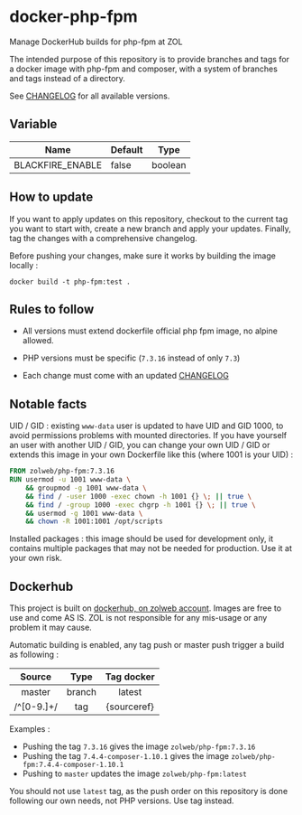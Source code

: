 # docker-php-fpm

Manage DockerHub builds for php-fpm at ZOL

The intended purpose of this repository is to provide branches and tags for a docker image with php-fpm and composer, with a system of branches and tags instead of a directory.

See [CHANGELOG](CHANGELOG.md) for all available versions.

## Variable

| Name | Default | Type |
|------------------|-------|---------|
| BLACKFIRE_ENABLE | false | boolean |


## How to update

If you want to apply updates on this repository, checkout to the current tag you want to start with, create a new branch and apply your updates. Finally, tag the changes with a comprehensive changelog.

Before pushing your changes, make sure it works by building the image locally :

    docker build -t php-fpm:test .

## Rules to follow

- All versions must extend dockerfile official php fpm image, no alpine allowed.
    
- PHP versions must be specific (`7.3.16` instead of only `7.3`)

- Each change must come with an updated [CHANGELOG](CHANGELOG.md)

## Notable facts

UID / GID : existing `www-data` user is updated to have UID and GID 1000, to avoid permissions problems with mounted directories. If you have yourself an user with another UID / GID, you can change your own UID / GID or extends this image in your own Dockerfile like this (where 1001 is your UID) :

```Dockerfile
FROM zolweb/php-fpm:7.3.16
RUN usermod -u 1001 www-data \
    && groupmod -g 1001 www-data \
    && find / -user 1000 -exec chown -h 1001 {} \; || true \
    && find / -group 1000 -exec chgrp -h 1001 {} \; || true \
    && usermod -g 1001 www-data \
    && chown -R 1001:1001 /opt/scripts
```

Installed packages : this image should be used for development only, it contains multiple packages that may not be needed for production. Use it at your own risk.

## Dockerhub

This project is built on [dockerhub, on zolweb account](https://hub.docker.com/repository/docker/zolweb/php-fpm). Images are free to use and come AS IS. ZOL is not responsible for any mis-usage or any problem it may cause.

Automatic building is enabled, any tag push or master push trigger a build as following :

| Source | Type | Tag docker |
|:------:|:----:|:----------:|
| master | branch | latest |
| /^[0-9.]+/ | tag | {sourceref} |

Examples :
- Pushing the tag `7.3.16` gives the image `zolweb/php-fpm:7.3.16`
- Pushing the tag `7.4.4-composer-1.10.1` gives the image `zolweb/php-fpm:7.4.4-composer-1.10.1`
- Pushing to `master` updates the image `zolweb/php-fpm:latest`

You should not use `latest` tag, as the push order on this repository is done following our own needs, not PHP versions. Use tag instead.